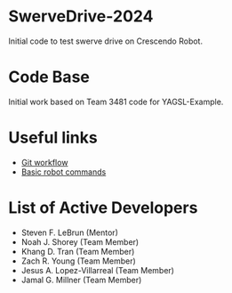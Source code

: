 # SwerveDrive-2024
Initial code to test swerve drive on Crescendo Robot.

# Code Base

Initial work based on Team 3481 code for YAGSL-Example.

# Useful links

- [Git workflow](https://www.linkedin.com/pulse/git-pull-fetch-understanding-differences-your-devops-guide)
- [Basic robot commands](https://docs.wpilib.org/en/stable/docs/software/commandbased/commands.html)

# List of Active Developers

- Steven F. LeBrun (Mentor)
- Noah J. Shorey (Team Member)
- Khang D. Tran (Team Member)
- Zach R. Young (Team Member)
- Jesus A. Lopez-Villarreal (Team Member)
- Jamal G. Millner (Team Member)

